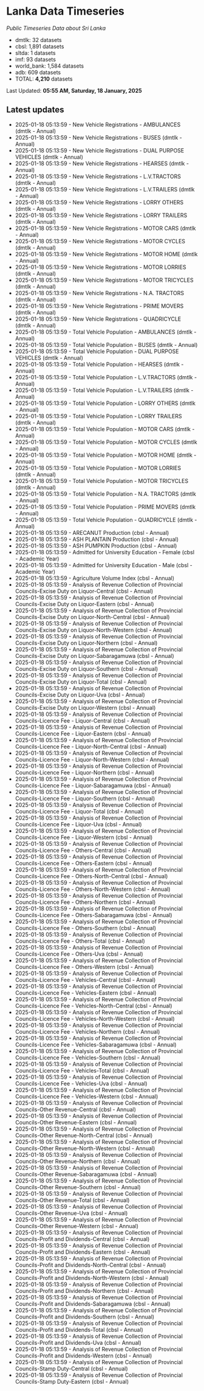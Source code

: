 # Lanka Data Timeseries
*Public Timeseries Data about Sri Lanka*

* dmtlk: 32 datasets
* cbsl: 1,891 datasets
* sltda: 1 datasets
* imf: 93 datasets
* world_bank: 1,584 datasets
* adb: 609 datasets
* TOTAL: **4,210** datasets

Last Updated: **05:55 AM, Saturday, 18 January, 2025**

## Latest updates

* 2025-01-18 05:13:59 - New Vehicle Registrations - AMBULANCES (dmtlk - Annual)
* 2025-01-18 05:13:59 - New Vehicle Registrations - BUSES (dmtlk - Annual)
* 2025-01-18 05:13:59 - New Vehicle Registrations - DUAL PURPOSE VEHICLES (dmtlk - Annual)
* 2025-01-18 05:13:59 - New Vehicle Registrations - HEARSES (dmtlk - Annual)
* 2025-01-18 05:13:59 - New Vehicle Registrations - L.V.TRACTORS (dmtlk - Annual)
* 2025-01-18 05:13:59 - New Vehicle Registrations - L.V.TRAILERS (dmtlk - Annual)
* 2025-01-18 05:13:59 - New Vehicle Registrations - LORRY OTHERS (dmtlk - Annual)
* 2025-01-18 05:13:59 - New Vehicle Registrations - LORRY TRAILERS (dmtlk - Annual)
* 2025-01-18 05:13:59 - New Vehicle Registrations - MOTOR CARS (dmtlk - Annual)
* 2025-01-18 05:13:59 - New Vehicle Registrations - MOTOR CYCLES (dmtlk - Annual)
* 2025-01-18 05:13:59 - New Vehicle Registrations - MOTOR HOME (dmtlk - Annual)
* 2025-01-18 05:13:59 - New Vehicle Registrations - MOTOR LORRIES (dmtlk - Annual)
* 2025-01-18 05:13:59 - New Vehicle Registrations - MOTOR TRICYCLES (dmtlk - Annual)
* 2025-01-18 05:13:59 - New Vehicle Registrations - N.A. TRACTORS (dmtlk - Annual)
* 2025-01-18 05:13:59 - New Vehicle Registrations - PRIME MOVERS (dmtlk - Annual)
* 2025-01-18 05:13:59 - New Vehicle Registrations - QUADRICYCLE (dmtlk - Annual)
* 2025-01-18 05:13:59 - Total Vehicle Population - AMBULANCES (dmtlk - Annual)
* 2025-01-18 05:13:59 - Total Vehicle Population - BUSES (dmtlk - Annual)
* 2025-01-18 05:13:59 - Total Vehicle Population - DUAL PURPOSE VEHICLES (dmtlk - Annual)
* 2025-01-18 05:13:59 - Total Vehicle Population - HEARSES (dmtlk - Annual)
* 2025-01-18 05:13:59 - Total Vehicle Population - L.V.TRACTORS (dmtlk - Annual)
* 2025-01-18 05:13:59 - Total Vehicle Population - L.V.TRAILERS (dmtlk - Annual)
* 2025-01-18 05:13:59 - Total Vehicle Population - LORRY OTHERS (dmtlk - Annual)
* 2025-01-18 05:13:59 - Total Vehicle Population - LORRY TRAILERS (dmtlk - Annual)
* 2025-01-18 05:13:59 - Total Vehicle Population - MOTOR CARS (dmtlk - Annual)
* 2025-01-18 05:13:59 - Total Vehicle Population - MOTOR CYCLES (dmtlk - Annual)
* 2025-01-18 05:13:59 - Total Vehicle Population - MOTOR HOME (dmtlk - Annual)
* 2025-01-18 05:13:59 - Total Vehicle Population - MOTOR LORRIES (dmtlk - Annual)
* 2025-01-18 05:13:59 - Total Vehicle Population - MOTOR TRICYCLES (dmtlk - Annual)
* 2025-01-18 05:13:59 - Total Vehicle Population - N.A. TRACTORS (dmtlk - Annual)
* 2025-01-18 05:13:59 - Total Vehicle Population - PRIME MOVERS (dmtlk - Annual)
* 2025-01-18 05:13:59 - Total Vehicle Population - QUADRICYCLE (dmtlk - Annual)
* 2025-01-18 05:13:59 - ARECANUT Production (cbsl - Annual)
* 2025-01-18 05:13:59 - ASH PLANTAIN Production (cbsl - Annual)
* 2025-01-18 05:13:59 - ASH PUMPKIN Production (cbsl - Annual)
* 2025-01-18 05:13:59 - Admitted for University Education - Female (cbsl - Academic Year)
* 2025-01-18 05:13:59 - Admitted for University Education - Male (cbsl - Academic Year)
* 2025-01-18 05:13:59 - Agriculture Volume Index (cbsl - Annual)
* 2025-01-18 05:13:59 - Analysis of Revenue Collection of Provincial Councils-Excise Duty on Liquor-Central (cbsl - Annual)
* 2025-01-18 05:13:59 - Analysis of Revenue Collection of Provincial Councils-Excise Duty on Liquor-Eastern (cbsl - Annual)
* 2025-01-18 05:13:59 - Analysis of Revenue Collection of Provincial Councils-Excise Duty on Liquor-North-Central (cbsl - Annual)
* 2025-01-18 05:13:59 - Analysis of Revenue Collection of Provincial Councils-Excise Duty on Liquor-North-Western (cbsl - Annual)
* 2025-01-18 05:13:59 - Analysis of Revenue Collection of Provincial Councils-Excise Duty on Liquor-Northern (cbsl - Annual)
* 2025-01-18 05:13:59 - Analysis of Revenue Collection of Provincial Councils-Excise Duty on Liquor-Sabaragamuwa (cbsl - Annual)
* 2025-01-18 05:13:59 - Analysis of Revenue Collection of Provincial Councils-Excise Duty on Liquor-Southern (cbsl - Annual)
* 2025-01-18 05:13:59 - Analysis of Revenue Collection of Provincial Councils-Excise Duty on Liquor-Total (cbsl - Annual)
* 2025-01-18 05:13:59 - Analysis of Revenue Collection of Provincial Councils-Excise Duty on Liquor-Uva (cbsl - Annual)
* 2025-01-18 05:13:59 - Analysis of Revenue Collection of Provincial Councils-Excise Duty on Liquor-Western (cbsl - Annual)
* 2025-01-18 05:13:59 - Analysis of Revenue Collection of Provincial Councils-Licence Fee - Liquor-Central (cbsl - Annual)
* 2025-01-18 05:13:59 - Analysis of Revenue Collection of Provincial Councils-Licence Fee - Liquor-Eastern (cbsl - Annual)
* 2025-01-18 05:13:59 - Analysis of Revenue Collection of Provincial Councils-Licence Fee - Liquor-North-Central (cbsl - Annual)
* 2025-01-18 05:13:59 - Analysis of Revenue Collection of Provincial Councils-Licence Fee - Liquor-North-Western (cbsl - Annual)
* 2025-01-18 05:13:59 - Analysis of Revenue Collection of Provincial Councils-Licence Fee - Liquor-Northern (cbsl - Annual)
* 2025-01-18 05:13:59 - Analysis of Revenue Collection of Provincial Councils-Licence Fee - Liquor-Sabaragamuwa (cbsl - Annual)
* 2025-01-18 05:13:59 - Analysis of Revenue Collection of Provincial Councils-Licence Fee - Liquor-Southern (cbsl - Annual)
* 2025-01-18 05:13:59 - Analysis of Revenue Collection of Provincial Councils-Licence Fee - Liquor-Total (cbsl - Annual)
* 2025-01-18 05:13:59 - Analysis of Revenue Collection of Provincial Councils-Licence Fee - Liquor-Uva (cbsl - Annual)
* 2025-01-18 05:13:59 - Analysis of Revenue Collection of Provincial Councils-Licence Fee - Liquor-Western (cbsl - Annual)
* 2025-01-18 05:13:59 - Analysis of Revenue Collection of Provincial Councils-Licence Fee - Others-Central (cbsl - Annual)
* 2025-01-18 05:13:59 - Analysis of Revenue Collection of Provincial Councils-Licence Fee - Others-Eastern (cbsl - Annual)
* 2025-01-18 05:13:59 - Analysis of Revenue Collection of Provincial Councils-Licence Fee - Others-North-Central (cbsl - Annual)
* 2025-01-18 05:13:59 - Analysis of Revenue Collection of Provincial Councils-Licence Fee - Others-North-Western (cbsl - Annual)
* 2025-01-18 05:13:59 - Analysis of Revenue Collection of Provincial Councils-Licence Fee - Others-Northern (cbsl - Annual)
* 2025-01-18 05:13:59 - Analysis of Revenue Collection of Provincial Councils-Licence Fee - Others-Sabaragamuwa (cbsl - Annual)
* 2025-01-18 05:13:59 - Analysis of Revenue Collection of Provincial Councils-Licence Fee - Others-Southern (cbsl - Annual)
* 2025-01-18 05:13:59 - Analysis of Revenue Collection of Provincial Councils-Licence Fee - Others-Total (cbsl - Annual)
* 2025-01-18 05:13:59 - Analysis of Revenue Collection of Provincial Councils-Licence Fee - Others-Uva (cbsl - Annual)
* 2025-01-18 05:13:59 - Analysis of Revenue Collection of Provincial Councils-Licence Fee - Others-Western (cbsl - Annual)
* 2025-01-18 05:13:59 - Analysis of Revenue Collection of Provincial Councils-Licence Fee - Vehicles-Central (cbsl - Annual)
* 2025-01-18 05:13:59 - Analysis of Revenue Collection of Provincial Councils-Licence Fee - Vehicles-Eastern (cbsl - Annual)
* 2025-01-18 05:13:59 - Analysis of Revenue Collection of Provincial Councils-Licence Fee - Vehicles-North-Central (cbsl - Annual)
* 2025-01-18 05:13:59 - Analysis of Revenue Collection of Provincial Councils-Licence Fee - Vehicles-North-Western (cbsl - Annual)
* 2025-01-18 05:13:59 - Analysis of Revenue Collection of Provincial Councils-Licence Fee - Vehicles-Northern (cbsl - Annual)
* 2025-01-18 05:13:59 - Analysis of Revenue Collection of Provincial Councils-Licence Fee - Vehicles-Sabaragamuwa (cbsl - Annual)
* 2025-01-18 05:13:59 - Analysis of Revenue Collection of Provincial Councils-Licence Fee - Vehicles-Southern (cbsl - Annual)
* 2025-01-18 05:13:59 - Analysis of Revenue Collection of Provincial Councils-Licence Fee - Vehicles-Total (cbsl - Annual)
* 2025-01-18 05:13:59 - Analysis of Revenue Collection of Provincial Councils-Licence Fee - Vehicles-Uva (cbsl - Annual)
* 2025-01-18 05:13:59 - Analysis of Revenue Collection of Provincial Councils-Licence Fee - Vehicles-Western (cbsl - Annual)
* 2025-01-18 05:13:59 - Analysis of Revenue Collection of Provincial Councils-Other Revenue-Central (cbsl - Annual)
* 2025-01-18 05:13:59 - Analysis of Revenue Collection of Provincial Councils-Other Revenue-Eastern (cbsl - Annual)
* 2025-01-18 05:13:59 - Analysis of Revenue Collection of Provincial Councils-Other Revenue-North-Central (cbsl - Annual)
* 2025-01-18 05:13:59 - Analysis of Revenue Collection of Provincial Councils-Other Revenue-North-Western (cbsl - Annual)
* 2025-01-18 05:13:59 - Analysis of Revenue Collection of Provincial Councils-Other Revenue-Northern (cbsl - Annual)
* 2025-01-18 05:13:59 - Analysis of Revenue Collection of Provincial Councils-Other Revenue-Sabaragamuwa (cbsl - Annual)
* 2025-01-18 05:13:59 - Analysis of Revenue Collection of Provincial Councils-Other Revenue-Southern (cbsl - Annual)
* 2025-01-18 05:13:59 - Analysis of Revenue Collection of Provincial Councils-Other Revenue-Total (cbsl - Annual)
* 2025-01-18 05:13:59 - Analysis of Revenue Collection of Provincial Councils-Other Revenue-Uva (cbsl - Annual)
* 2025-01-18 05:13:59 - Analysis of Revenue Collection of Provincial Councils-Other Revenue-Western (cbsl - Annual)
* 2025-01-18 05:13:59 - Analysis of Revenue Collection of Provincial Councils-Profit and Dividends-Central (cbsl - Annual)
* 2025-01-18 05:13:59 - Analysis of Revenue Collection of Provincial Councils-Profit and Dividends-Eastern (cbsl - Annual)
* 2025-01-18 05:13:59 - Analysis of Revenue Collection of Provincial Councils-Profit and Dividends-North-Central (cbsl - Annual)
* 2025-01-18 05:13:59 - Analysis of Revenue Collection of Provincial Councils-Profit and Dividends-North-Western (cbsl - Annual)
* 2025-01-18 05:13:59 - Analysis of Revenue Collection of Provincial Councils-Profit and Dividends-Northern (cbsl - Annual)
* 2025-01-18 05:13:59 - Analysis of Revenue Collection of Provincial Councils-Profit and Dividends-Sabaragamuwa (cbsl - Annual)
* 2025-01-18 05:13:59 - Analysis of Revenue Collection of Provincial Councils-Profit and Dividends-Southern (cbsl - Annual)
* 2025-01-18 05:13:59 - Analysis of Revenue Collection of Provincial Councils-Profit and Dividends-Total (cbsl - Annual)
* 2025-01-18 05:13:59 - Analysis of Revenue Collection of Provincial Councils-Profit and Dividends-Uva (cbsl - Annual)
* 2025-01-18 05:13:59 - Analysis of Revenue Collection of Provincial Councils-Profit and Dividends-Western (cbsl - Annual)
* 2025-01-18 05:13:59 - Analysis of Revenue Collection of Provincial Councils-Stamp Duty-Central (cbsl - Annual)
* 2025-01-18 05:13:59 - Analysis of Revenue Collection of Provincial Councils-Stamp Duty-Eastern (cbsl - Annual)
